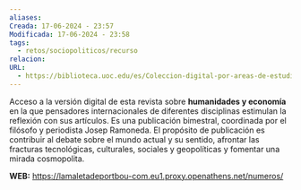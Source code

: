 ```yaml
---
aliases: 
Creada: 17-06-2024 - 23:57
Modificada: 17-06-2024 - 23:58
tags:
  - retos/sociopoliticos/recurso
relacion: 
URL:
  - https://biblioteca.uoc.edu/es/Coleccion-digital-por-areas-de-estudio/coleccion/La-Maleta-de-Portbou/
---
```

Acceso a la versión digital de esta revista sobre **humanidades y economía** en la que pensadores internacionales de diferentes disciplinas estimulan la reflexión con sus artículos. Es una publicación bimestral, coordinada por el filósofo y periodista Josep Ramoneda. El propósito de publicación es contribuir al debate sobre el mundo actual y su sentido, afrontar las fracturas tecnológicas, culturales, sociales y geopolíticas y fomentar una mirada cosmopolita.

**WEB:** https://lamaletadeportbou-com.eu1.proxy.openathens.net/numeros/
